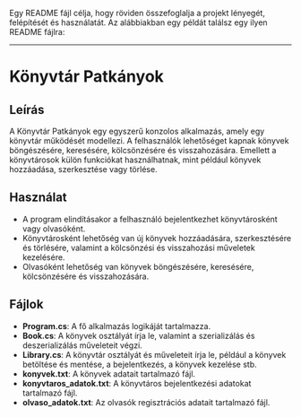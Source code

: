 Egy README fájl célja, hogy röviden összefoglalja a projekt lényegét, felépítését és használatát. Az alábbiakban egy példát találsz egy ilyen README fájlra:

---

# Könyvtár Patkányok

## Leírás
A Könyvtár Patkányok egy egyszerű konzolos alkalmazás, amely egy könyvtár működését modellezi. A felhasználók lehetőséget kapnak könyvek böngészésére, keresésére, kölcsönzésére és visszahozására. Emellett a könyvtárosok külön funkciókat használhatnak, mint például könyvek hozzáadása, szerkesztése vagy törlése.

## Használat
- A program elindításakor a felhasználó bejelentkezhet könyvtárosként vagy olvasóként.
- Könyvtárosként lehetőség van új könyvek hozzáadására, szerkesztésére és törlésére, valamint a kölcsönzési és visszahozási műveletek kezelésére.
- Olvasóként lehetőség van könyvek böngészésére, keresésére, kölcsönzésére és visszahozására.

## Fájlok
- **Program.cs**: A fő alkalmazás logikáját tartalmazza.
- **Book.cs**: A könyvek osztályát írja le, valamint a szerializálás és deszerializálás műveleteit végzi.
- **Library.cs**: A könyvtár osztályát és műveleteit írja le, például a könyvek betöltése és mentése, a bejelentkezés, a könyvek kezelése stb.
- **konyvek.txt**: A könyvek adatait tartalmazó fájl.
- **konyvtaros_adatok.txt**: A könyvtáros bejelentkezési adatokat tartalmazó fájl.
- **olvaso_adatok.txt**: Az olvasók regisztrációs adatait tartalmazó fájl.

